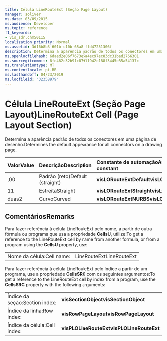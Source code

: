 ```yaml
---
title: Célula LineRouteExt (Seção Page Layout)
manager: soliver
ms.date: 03/09/2015
ms.audience: Developer
ms.topic: reference
f1_keywords:
- vis_sdr.chm50115
localization_priority: Normal
ms.assetid: 3d16b8b3-601b-c10b-68a8-ffd47251306f
description: Determina a aparência padrão de todos os conectores em uma página de desenho.
ms.openlocfilehash: 6daed2e06f7673e5a4ec97ec83dc31bad2766301
ms.sourcegitcommit: 8fe462c32b91c87911942c188f3445e85a54137c
ms.translationtype: MT
ms.contentlocale: pt-BR
ms.lasthandoff: 04/23/2019
ms.locfileid: "32358979"
---
```

# <a name="linerouteext-cell-page-layout-section"></a><span data-ttu-id="cb7fa-103">Célula LineRouteExt (Seção Page Layout)</span><span class="sxs-lookup"><span data-stu-id="cb7fa-103">LineRouteExt Cell (Page Layout Section)</span></span>

<span data-ttu-id="cb7fa-104">Determina a aparência padrão de todos os conectores em uma página de desenho.</span><span class="sxs-lookup"><span data-stu-id="cb7fa-104">Determines the default appearance for all connectors on a drawing page.</span></span>
  
|<span data-ttu-id="cb7fa-105">**Valor**</span><span class="sxs-lookup"><span data-stu-id="cb7fa-105">**Value**</span></span>|<span data-ttu-id="cb7fa-106">**Descrição**</span><span class="sxs-lookup"><span data-stu-id="cb7fa-106">**Description**</span></span>|<span data-ttu-id="cb7fa-107">**Constante de automação**</span><span class="sxs-lookup"><span data-stu-id="cb7fa-107">**Automation constant**</span></span>|
|:-----|:-----|:-----|
| <span data-ttu-id="cb7fa-108">,0</span><span class="sxs-lookup"><span data-stu-id="cb7fa-108">0</span></span>  <br/> | <span data-ttu-id="cb7fa-109">Padrão (reto)</span><span class="sxs-lookup"><span data-stu-id="cb7fa-109">Default (straight)</span></span>  <br/> |<span data-ttu-id="cb7fa-110">**visLORouteExtDefault**</span><span class="sxs-lookup"><span data-stu-id="cb7fa-110">**visLORouteExtDefault**</span></span> <br/> |
| <span data-ttu-id="cb7fa-111">1</span><span class="sxs-lookup"><span data-stu-id="cb7fa-111">1</span></span>  <br/> | <span data-ttu-id="cb7fa-112">Estreita</span><span class="sxs-lookup"><span data-stu-id="cb7fa-112">Straight</span></span>  <br/> |<span data-ttu-id="cb7fa-113">**visLORouteExtStraight**</span><span class="sxs-lookup"><span data-stu-id="cb7fa-113">**visLORouteExtStraight**</span></span> <br/> |
| <span data-ttu-id="cb7fa-114">duas</span><span class="sxs-lookup"><span data-stu-id="cb7fa-114">2</span></span>  <br/> | <span data-ttu-id="cb7fa-115">Curvo</span><span class="sxs-lookup"><span data-stu-id="cb7fa-115">Curved</span></span>  <br/> |<span data-ttu-id="cb7fa-116">**visLORouteExtNURBS**</span><span class="sxs-lookup"><span data-stu-id="cb7fa-116">**visLORouteExtNURBS**</span></span> <br/> |
   
## <a name="remarks"></a><span data-ttu-id="cb7fa-117">Comentários</span><span class="sxs-lookup"><span data-stu-id="cb7fa-117">Remarks</span></span>

<span data-ttu-id="cb7fa-118">Para fazer referência à célula LineRouteExt pelo nome, a partir de outra fórmula ou programa que usa a propriedade **CellsU**, utilize:</span><span class="sxs-lookup"><span data-stu-id="cb7fa-118">To get a reference to the LineRouteExt cell by name from another formula, or from a program using the **CellsU** property, use:</span></span> 
  
|||
|:-----|:-----|
| <span data-ttu-id="cb7fa-119">Nome da célula:</span><span class="sxs-lookup"><span data-stu-id="cb7fa-119">Cell name:</span></span>  <br/> | <span data-ttu-id="cb7fa-120">LineRouteExt</span><span class="sxs-lookup"><span data-stu-id="cb7fa-120">LineRouteExt</span></span>  <br/> |
   
<span data-ttu-id="cb7fa-121">Para fazer referência à célula LineRouteExt pelo índice a partir de um programa, use a propriedade **CellsSRC** com os seguintes argumentos:</span><span class="sxs-lookup"><span data-stu-id="cb7fa-121">To get a reference to the LineRouteExt cell by index from a program, use the **CellsSRC** property with the following arguments:</span></span> 
  
|||
|:-----|:-----|
| <span data-ttu-id="cb7fa-122">Índice da seção:</span><span class="sxs-lookup"><span data-stu-id="cb7fa-122">Section index:</span></span>  <br/> |<span data-ttu-id="cb7fa-123">**visSectionObject**</span><span class="sxs-lookup"><span data-stu-id="cb7fa-123">**visSectionObject**</span></span> <br/> |
| <span data-ttu-id="cb7fa-124">Índice da linha:</span><span class="sxs-lookup"><span data-stu-id="cb7fa-124">Row index:</span></span>  <br/> |<span data-ttu-id="cb7fa-125">**visRowPageLayout**</span><span class="sxs-lookup"><span data-stu-id="cb7fa-125">**visRowPageLayout**</span></span> <br/> |
| <span data-ttu-id="cb7fa-126">Índice da célula:</span><span class="sxs-lookup"><span data-stu-id="cb7fa-126">Cell index:</span></span>  <br/> |<span data-ttu-id="cb7fa-127">**visPLOLineRouteExt**</span><span class="sxs-lookup"><span data-stu-id="cb7fa-127">**visPLOLineRouteExt**</span></span> <br/> |
   


